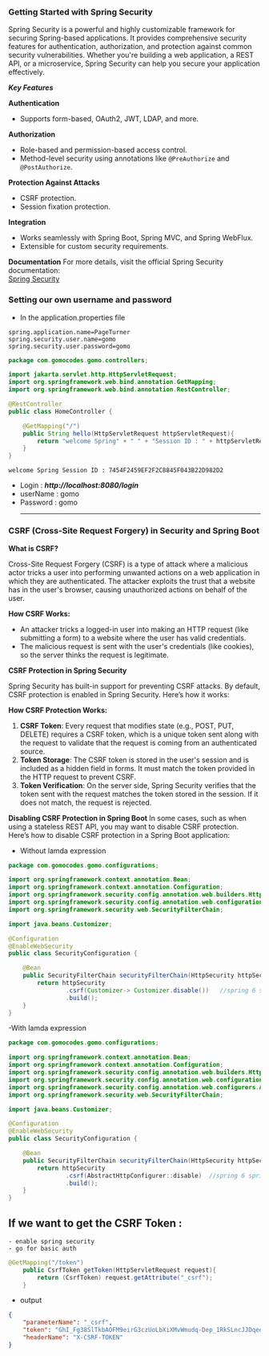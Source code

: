 ### Getting Started with Spring Security

Spring Security is a powerful and highly customizable framework for securing Spring-based applications. It provides comprehensive security features for authentication, authorization, and protection against common security vulnerabilities. Whether you're building a web application, a REST API, or a microservice, Spring Security can help you secure your application effectively.

***Key Features***

**Authentication**
- Supports form-based, OAuth2, JWT, LDAP, and more.

**Authorization**
- Role-based and permission-based access control.
- Method-level security using annotations like `@PreAuthorize` and `@PostAuthorize`.

**Protection Against Attacks**
- CSRF protection.
- Session fixation protection.

**Integration**
- Works seamlessly with Spring Boot, Spring MVC, and Spring WebFlux.
- Extensible for custom security requirements.

**Documentation**
For more details, visit the official Spring Security documentation:  
[Spring Security](https://spring.io/projects/spring-security)


### Setting our own username and password

- In the application.properties file
``` text
spring.application.name=PageTurner
spring.security.user.name=gomo
spring.security.user.password=gomo
```
```java
package com.gomocodes.gomo.controllers;

import jakarta.servlet.http.HttpServletRequest;
import org.springframework.web.bind.annotation.GetMapping;
import org.springframework.web.bind.annotation.RestController;

@RestController
public class HomeController {

    @GetMapping("/")
    public String hello(HttpServletRequest httpServletRequest){
        return "welcome Spring" + " " + "Session ID : " + httpServletRequest.getSession().getId();
    }
}
```
``` output
welcome Spring Session ID : 7454F2459EF2F2C8845F043B22D982D2
```
- Login : ***http://localhost:8080/login***
- userName : gomo
- Password : gomo
  ***

### CSRF (Cross-Site Request Forgery) in Security and Spring Boot

**What is CSRF?**

Cross-Site Request Forgery (CSRF) is a type of attack where a malicious actor tricks a user into performing unwanted actions on a web application in which they are authenticated. The attacker exploits the trust that a website has in the user's browser, causing unauthorized actions on behalf of the user.

**How CSRF Works:**
- An attacker tricks a logged-in user into making an HTTP request (like submitting a form) to a website where the user has valid credentials.
- The malicious request is sent with the user's credentials (like cookies), so the server thinks the request is legitimate.

**CSRF Protection in Spring Security**

Spring Security has built-in support for preventing CSRF attacks. By default, CSRF protection is enabled in Spring Security. Here’s how it works:

**How CSRF Protection Works:**

1. **CSRF Token**: Every request that modifies state (e.g., POST, PUT, DELETE) requires a CSRF token, which is a unique token sent along with the request to validate that the request is coming from an authenticated source.
2. **Token Storage**: The CSRF token is stored in the user's session and is included as a hidden field in forms. It must match the token provided in the HTTP request to prevent CSRF.
3. **Token Verification**: On the server side, Spring Security verifies that the token sent with the request matches the token stored in the session. If it does not match, the request is rejected.

**Disabling CSRF Protection in Spring Boot**
In some cases, such as when using a stateless REST API, you may want to disable CSRF protection. Here’s how to disable CSRF protection in a Spring Boot application:

- Without lamda expression
``` java
package com.gomocodes.gomo.configurations;

import org.springframework.context.annotation.Bean;
import org.springframework.context.annotation.Configuration;
import org.springframework.security.config.annotation.web.builders.HttpSecurity;
import org.springframework.security.config.annotation.web.configuration.EnableWebSecurity;
import org.springframework.security.web.SecurityFilterChain;

import java.beans.Customizer;

@Configuration
@EnableWebSecurity
public class SecurityConfiguration {

    @Bean
    public SecurityFilterChain securityFilterChain(HttpSecurity httpSecurity) throws Exception {
        return httpSecurity
                .csrf(Customizer-> Customizer.disable())   //spring 6 springboot 3
                .build();
    }
}

```
-With lamda expression
```java
package com.gomocodes.gomo.configurations;

import org.springframework.context.annotation.Bean;
import org.springframework.context.annotation.Configuration;
import org.springframework.security.config.annotation.web.builders.HttpSecurity;
import org.springframework.security.config.annotation.web.configuration.EnableWebSecurity;
import org.springframework.security.config.annotation.web.configurers.AbstractHttpConfigurer;
import org.springframework.security.web.SecurityFilterChain;

import java.beans.Customizer;

@Configuration
@EnableWebSecurity
public class SecurityConfiguration {

    @Bean
    public SecurityFilterChain securityFilterChain(HttpSecurity httpSecurity) throws Exception {
        return httpSecurity
                .csrf(AbstractHttpConfigurer::disable)  //spring 6 springboot 3
                .build();
    }
}
```

## If we want to get the CSRF Token :
    - enable spring security 
    - go for basic auth
    
    

``` java
@GetMapping("/token")
    public CsrfToken getToken(HttpServletRequest request){
        return (CsrfToken) request.getAttribute("_csrf");
    }
```
- output 
``` json
{
    "parameterName": "_csrf",
    "token": "GhI_Fg38SlTkbAOFM9eirG3czUoLbXiXMvWmudq-Dep_1RkSLncJJDqee2LJWmbmAPqWygjl4CtoD0u6B8bDge6JOdIetisl",
    "headerName": "X-CSRF-TOKEN"
}

```


